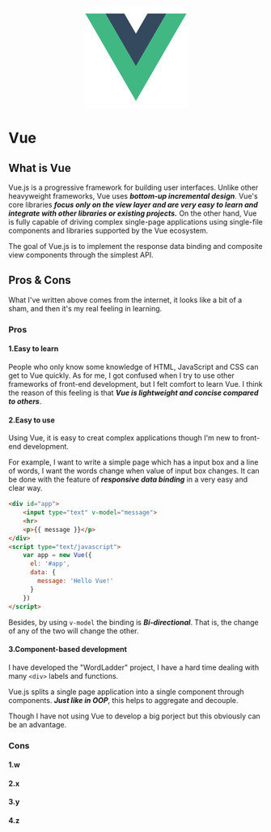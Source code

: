 <div  align="center">
<img src="/logo.png" width="200" height="200" />
</div>

# Vue

## What is Vue

Vue.js is a progressive framework for building user interfaces. Unlike other heavyweight frameworks, Vue uses ***bottom-up incremental design***. Vue's core libraries ***focus only on the view layer and are very easy to learn and integrate with other libraries or existing projects.*** On the other hand, Vue is fully capable of driving complex single-page applications using single-file components and libraries supported by the Vue ecosystem.

The goal of Vue.js is to implement the response data binding and composite view components through the simplest API.

## Pros & Cons

What I've written above comes from the internet, it looks like a bit of a sham, and then it's my real feeling in learning.

### Pros

#### 1.Easy to learn

People who only know some knowledge of HTML, JavaScript and CSS can get to Vue quickly. As for me, I got confused when I try to use other frameworks of front-end development, but I felt comfort to learn Vue. I think the reason of this feeling is that ***Vue is lightweight and concise compared to others***.

#### 2.Easy to use

Using Vue, it is easy to creat complex applications though I'm new to front-end development.

For example, I want to write a simple  page which has a input box and a line of words, I want the words change when value of input box changes. It can be done with the feature of ***responsive data binding*** in a very easy and clear way.

```html
<div id="app">
    <input type="text" v-model="message">
    <hr>
    <p>{{ message }}</p>
</div>
<script type="text/javascript">
    var app = new Vue({
      el: '#app',
      data: {
        message: 'Hello Vue!'
      }
    })
</script>
```

Besides, by using `v-model` the binding is ***Bi-directional***. That is, the change of any of the two will change the other.

#### 3.Component-based development

I have developed the "WordLadder" project, I have a hard time dealing with many `<div>` labels and functions.

Vue.js splits a single page application into a single component through components. ***Just like in OOP***, this helps to aggregate and decouple.

Though I have not using Vue to develop a big porject but this obviously can be an advantage.

### Cons

#### 1.w

#### 2.x

#### 3.y

#### 4.z